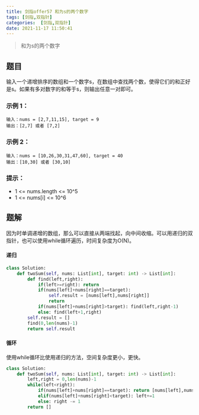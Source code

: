 ```yaml
---
title: 剑指offer57 和为s的两个数字
tags: [剑指,双指针]
categories:  [剑指,双指针]
date: 2021-11-17 11:50:41
---
```


> 和为s的两个数字

## 题目
输入一个递增排序的数组和一个数字s，在数组中查找两个数，使得它们的和正好是s。如果有多对数字的和等于s，则输出任意一对即可。


### 示例 1：

```
输入：nums = [2,7,11,15], target = 9
输出：[2,7] 或者 [7,2]
```

### 示例 2：

```
输入：nums = [10,26,30,31,47,60], target = 40
输出：[10,30] 或者 [30,10]
```

### 提示：

- 1 <= nums.length <= 10^5
- 1 <= nums[i] <= 10^6

## 题解

因为时单调递增的数组，那么可以直接从两端找起，向中间收缩。可以用递归的双指针，也可以使用while循环遍历，时间复杂度为O(N)。

#### 递归

```python
class Solution:
    def twoSum(self, nums: List[int], target: int) -> List[int]:
        def find(left,right):
            if(left>=right): return
            if(nums[left]+nums[right]==target): 
                self.result = [nums[left],nums[right]]
                return
            if(nums[left]+nums[right]>target): find(left,right-1)
            else: find(left+1,right)
        self.result = []
        find(0,len(nums)-1)
        return self.result
```
#### 循环

使用while循环比使用递归的方法，空间复杂度更小，更快。
```python
class Solution:
    def twoSum(self, nums: List[int], target: int) -> List[int]:
        left,right = 0,len(nums)-1
        while(left<right):
            if(nums[left]+nums[right]==target): return [nums[left],nums[right]]
            elif(nums[left]+nums[right]<target): left+=1
            else: right -= 1
        return []
```
